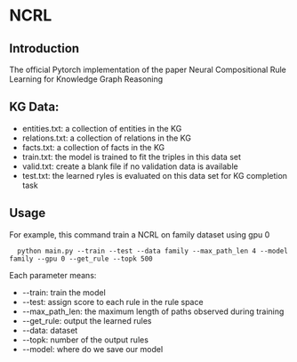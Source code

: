 # NCRL
## Introduction
The official Pytorch implementation of the paper Neural Compositional Rule Learning for Knowledge Graph Reasoning

## KG Data:
* entities.txt: a collection of entities in the KG
* relations.txt: a collection of relations in the KG
* facts.txt: a collection of facts in the KG 
* train.txt: the model is trained to fit the triples in this data set
* valid.txt: create a blank file if no validation data is available
* test.txt: the learned ryles is evaluated on this data set for KG completion task

## Usage
For example, this command train a NCRL on family dataset using gpu 0
```
  python main.py --train --test --data family --max_path_len 4 --model family --gpu 0 --get_rule --topk 500
```
Each parameter means:
* --train: train the model
* --test: assign score to each rule in the rule space
* --max_path_len: the maximum length of paths observed during training
* --get_rule: output the learned rules
* --data: dataset
* --topk: number of the output rules
* --model: where do we save our model
